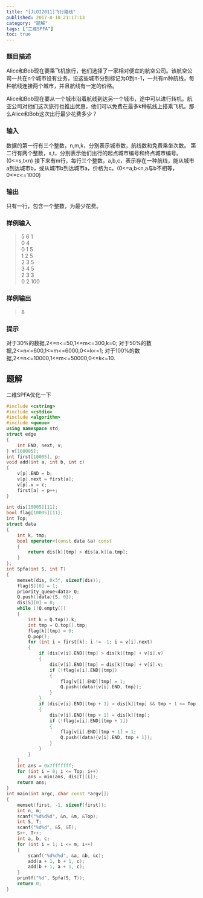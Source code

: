 ```yaml
---
title: "[JLOI2011]飞行路线"
published: 2017-8-10 21:17:13
category: "题解"
tags: ["二维SPFA"]
toc: true
---
```


### 题目描述
Alice和Bob现在要乘飞机旅行，他们选择了一家相对便宜的航空公司。该航空公司一共在n个城市设有业务，设这些城市分别标记为0到n-1，一共有m种航线，每种航线连接两个城市，并且航线有一定的价格。

<!--more-->

Alice和Bob现在要从一个城市沿着航线到达另一个城市，途中可以进行转机。航空公司对他们这次旅行也推出优惠，他们可以免费在最多k种航线上搭乘飞机。那么Alice和Bob这次出行最少花费多少？

### 输入
数据的第一行有三个整数，n,m,k，分别表示城市数，航线数和免费乘坐次数。
第二行有两个整数，s,t，分别表示他们出行的起点城市编号和终点城市编号。(0<=s,t<n)
接下来有m行，每行三个整数，a,b,c，表示存在一种航线，能从城市a到达城市b，或从城市b到达城市a，价格为c。(0<=a,b<n,a与b不相等，0<=c<=1000)
 
### 输出
只有一行，包含一个整数，为最少花费。

### 样例输入
>5 6 1  
0 4  
0 1 5  
1 2 5  
2 3 5  
3 4 5  
2 3 3  
0 2 100  

### 样例输出
>8  

### 提示
对于30%的数据,2<=n<=50,1<=m<=300,k=0;
对于50%的数据,2<=n<=600,1<=m<=6000,0<=k<=1;
对于100%的数据,2<=n<=10000,1<=m<=50000,0<=k<=10.


## 题解

二维SPFA优化一下

```c++
#include <cstring>
#include <cstdio>
#include <algorithm>
#include <queue>
using namespace std;
struct edge
{
    int END, next, v;
} v[100005];
int first[10005], p;
void add(int a, int b, int c)
{
    v[p].END = b;
    v[p].next = first[a];
    v[p].v = c;
    first[a] = p++;
}
 
int dis[10005][11];
bool flag[10005][11];
int Top;
struct data
{
    int k, tmp;
    bool operator<(const data &a) const
    {
        return dis[k][tmp] > dis[a.k][a.tmp];
    }
};
int Spfa(int S, int T)
{
    memset(dis, 0x3f, sizeof(dis));
    flag[S][0] = 1;
    priority_queue<data> Q;
    Q.push((data){S, 0});
    dis[S][0] = 0;
    while (!Q.empty())
    {
        int k = Q.top().k;
        int tmp = Q.top().tmp;
        flag[k][tmp] = 0;
        Q.pop();
        for (int i = first[k]; i != -1; i = v[i].next)
        {
            if (dis[v[i].END][tmp] > dis[k][tmp] + v[i].v)
            {
                dis[v[i].END][tmp] = dis[k][tmp] + v[i].v;
                if (!flag[v[i].END][tmp])
                {
                    flag[v[i].END][tmp] = 1;
                    Q.push((data){v[i].END, tmp});
                }
            }
            if (dis[v[i].END][tmp + 1] > dis[k][tmp] && tmp + 1 <= Top)
            {
                dis[v[i].END][tmp + 1] = dis[k][tmp];
                if (!flag[v[i].END][tmp + 1])
                {
                    flag[v[i].END][tmp + 1] = 1;
                    Q.push((data){v[i].END, tmp + 1});
                }
            }
        }
    }
    int ans = 0x7fffffff;
    for (int i = 0; i <= Top; i++)
        ans = min(ans, dis[T][i]);
    return ans;
}
int main(int argc, char const *argv[])
{
    memset(first, -1, sizeof(first));
    int n, m;
    scanf("%d%d%d", &n, &m, &Top);
    int S, T;
    scanf("%d%d", &S, &T);
    S++, T++;
    int a, b, c;
    for (int i = 1; i <= m; i++)
    {
        scanf("%d%d%d", &a, &b, &c);
        add(a + 1, b + 1, c);
        add(b + 1, a + 1, c);
    }
    printf("%d", Spfa(S, T));
    return 0;
}
```